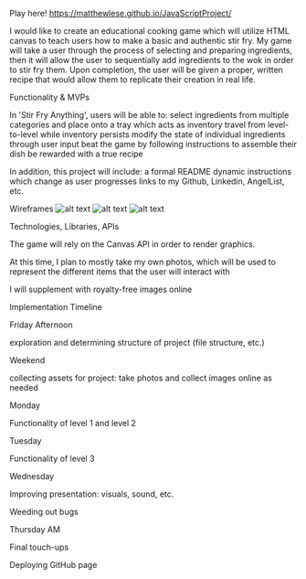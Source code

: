 Play here! https://matthewlese.github.io/JavaScriptProject/

I would like to create an educational cooking game which will utilize HTML canvas to teach users how to make a basic and authentic stir fry.  My game will take a user through the process of selecting and preparing ingredients, then it will allow the user to sequentially add ingredients to the wok in order to stir fry them.  Upon completion, the user will be given a proper, written recipe that would allow them to replicate their creation in real life.

Functionality & MVPs

In 'Stir Fry Anything', users will be able to:
  select ingredients from multiple categories and place onto a tray which acts as inventory
  travel from level-to-level while inventory persists
  modify the state of individual ingredients through user input
  beat the game by following instructions to assemble their dish
  be rewarded with a true recipe

In addition, this project will include:
  a formal README
  dynamic instructions which change as user progresses
  links to my Github, Linkedin, AngelList, etc.

Wireframes
![alt text](https://github.com/matthewlese/JavaScriptProject/blob/main/wireframes/level%201.png)
![alt text](https://github.com/matthewlese/JavaScriptProject/blob/main/wireframes/level%202.png)
![alt text](https://github.com/matthewlese/JavaScriptProject/blob/main/wireframes/level%203.png)

Technologies, Libraries, APIs

  The game will rely on the Canvas API in order to render graphics.

  At this time, I plan to mostly take my own photos, which will be used to represent the different items that the user will interact with

  I will supplement with royalty-free images online

Implementation Timeline

  Friday Afternoon

  exploration and determining structure of project (file structure, etc.)

  Weekend

  collecting assets for project: take photos and collect images online as needed

  Monday

  Functionality of level 1 and level 2

  Tuesday

  Functionality of level 3

  Wednesday

  Improving presentation: visuals, sound, etc.

  Weeding out bugs

  Thursday AM

  Final touch-ups

  Deploying GitHub page
